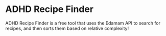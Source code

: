 # ADHD Recipe Finder

ADHD Recipe Finder is a free tool that uses the Edamam API to search for recipes, and then sorts them based on relative complexity!